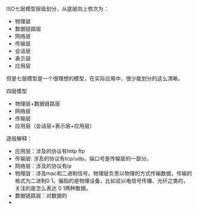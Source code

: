 ISO七层模型层级划分，从底层向上依次为：
- 物理层
- 数据链路层
- 网络层
- 传输层
- 会话层
- 表示层
- 应用层

但是七层模型是一个很理想的模型，在实际应用中，很少能划分的这么清晰。

四层模型
- 物理层+数据链路层
- 网络层
- 传输层
- 应用层（会话层+表示层+应用层）

逐层解释：
- 应用层：涉及的协议有http ftp
- 传输层: 涉及的协议有tcp/udp。端口号是传输层的一部分。
- 网络层：涉及的协议有ip
- 物理层：涉及mac和二进制信号。物理层负责以物理的方式传输数据，传输的格式为二进制0 1。偏指的是物理设备，比如说以电信号传播、光纤之类的，关注的是怎么表达 0 1两种数据。
- 数据链路层：对数据的
- 
